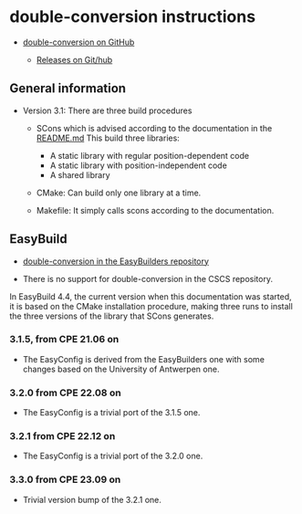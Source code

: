 # double-conversion instructions

  * [double-conversion on GitHub](https://github.com/google/double-conversion)

      * [Releases on Git/hub](https://github.com/google/double-conversion/releases)

## General information

  * Version 3.1: There are three build procedures

     * SCons which is advised according to the documentation in the
       [README.md](https://github.com/google/double-conversion)
       This build three libraries:
          * A static library with regular position-dependent code
          * A static library with position-independent code
          * A shared library

     * CMake: Can build only one library at a time.

     * Makefile: It simply calls scons according to the documentation.


## EasyBuild

  * [double-conversion in the EasyBuilders repository](https://github.com/easybuilders/easybuild-easyconfigs/tree/develop/easybuild/easyconfigs/d/double-conversion)

  * There is no support for double-conversion in the CSCS repository.

In EasyBuild 4.4, the current version when this documentation was started, it is based
on the CMake installation procedure, making three runs to install the three versions
of the library that SCons generates.


### 3.1.5, from CPE 21.06 on

  * The EasyConfig is derived from the EasyBuilders one with some changes based on
    the University of Antwerpen one.


### 3.2.0 from CPE 22.08 on

  * The EasyConfig is a trivial port of the 3.1.5 one.
  
  
### 3.2.1 from CPE 22.12 on

  * The EasyConfig is a trivial port of the 3.2.0 one.
  

### 3.3.0 from CPE 23.09 on

  * Trivial version bump of the 3.2.1 one.
  